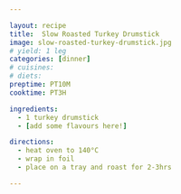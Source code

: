 ```yaml
---

layout: recipe
title:  Slow Roasted Turkey Drumstick
image: slow-roasted-turkey-drumstick.jpg
# yield: 1 leg
categories: [dinner]
# cuisines:
# diets:
preptime: PT10M
cooktime: PT3H

ingredients:
  - 1 turkey drumstick
  - [add some flavours here!]

directions:
  - heat oven to 140°C
  - wrap in foil
  - place on a tray and roast for 2-3hrs

---
```


